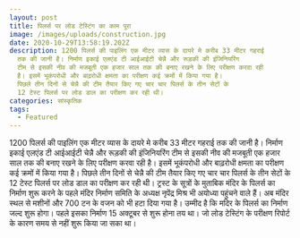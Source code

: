 ```yaml
---
layout: post
title: पिलर्स पर लोड टेस्टिंग का काम पूरा
image: /images/uploads/construction.jpg
date: 2020-10-29T13:58:19.202Z
description: 1200 पिलर्स की पाइलिंग एक मीटर व्यास के दायरे मे करीब 33 मीटर गहराई
  तक की जानी है। निर्माण इकाई एलएंड टी आईआईटी चेन्नै और रूड़की की इंजिनियरिंग
  टीम से इसकी नीव की मजबूती एक हजार साल तक की बनाए रखने के लिए परीक्षण करवा रही
  है। इसमें भूकंपरोधी और बाढ़रोधी क्षमता का परीक्षण कई क्रमों में किया गया है।
  पिछले तीन दिनों से चेन्नै की टीम तैयार किए गए चार चार पिलर्स के तीन सेटों के
  12 टेस्ट पिलर्स पर लोड डाल का परीक्षण कर रही थी।
categories: सांस्कृतिक
tags:
  - Featured
---
```

1200 पिलर्स की पाइलिंग एक मीटर व्यास के दायरे मे करीब 33 मीटर गहराई तक की जानी है। निर्माण इकाई एलएंड टी आईआईटी चेन्नै और रूड़की की इंजिनियरिंग टीम से इसकी नीव की मजबूती एक हजार साल तक की बनाए रखने के लिए परीक्षण करवा रही है। इसमें भूकंपरोधी और बाढ़रोधी क्षमता का परीक्षण कई क्रमों में किया गया है। पिछले तीन दिनों से चेन्नै की टीम तैयार किए गए चार चार पिलर्स के तीन सेटों के 12 टेस्ट पिलर्स पर लोड डाल का परीक्षण कर रही थी।
ट्रस्ट के सूत्रों के मुताबिक मंदिर के पिलर्स का निर्माण शुरू करने के पहले मंदिर निर्माण समिति के अध्यक्ष नृपेंद्र मिश्र भी अयोध्या पहुंचने वाले हैं। अब मंदिर स्थल से मशीनों और 700 टन के वजन को भी हटा दिया गया है। उम्मीद है कि मदिर के पिलर्स का निर्माण जल्द शुरू होगा। पहले इसका निर्माण 15 अक्टूबर से शुरू होना तय था। जो लोड टेस्टिंग के परीक्षण रिपोर्ट के कारण समय से नहीं शुरू किया जा सका था।